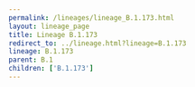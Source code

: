 ```yaml
---
permalink: /lineages/lineage_B.1.173.html
layout: lineage_page
title: Lineage B.1.173
redirect_to: ../lineage.html?lineage=B.1.173
lineage: B.1.173
parent: B.1
children: ['B.1.173']
---
```

